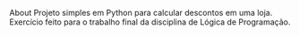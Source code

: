 About
Projeto simples em Python para calcular descontos em uma loja. Exercício feito para o trabalho final da disciplina de Lógica de Programação.
